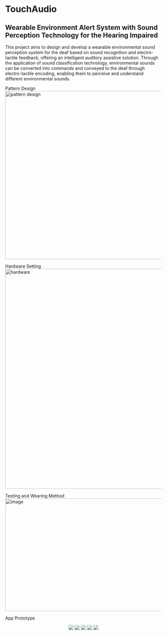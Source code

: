 # TouchAudio
## Wearable Environment Alert System with Sound Perception Technology for the Hearing Impaired
 This project aims to design and develop a wearable environmental sound perception
 system for the deaf based on sound recognition and electro-tactile feedback, offering an
 intelligent auditory assistive solution. Through the application of sound classification
 technology, environmental sounds can be converted into commands and conveyed to the deaf
 through electro-tactile encoding, enabling them to perceive and understand different
 environmental sounds.

Pattern Design
<img width="1605" height="542" alt="pattern design" src="https://github.com/user-attachments/assets/3756452a-57f0-498d-bd90-67371a06c696" />

Hardware Setting
<img width="1318" height="709" alt="hardware" src="https://github.com/user-attachments/assets/b7fa1045-846c-4cb8-8c3f-540ad53c76a0" />

Testing and Wearing Method
<img width="957" height="363" alt="image" src="https://github.com/user-attachments/assets/8d62343a-52e0-4cd0-a294-c80bd12d8c86" />

App Prototype
<p align="center">
  <img src="https://github.com/user-attachments/assets/6a66f14c-d876-420c-813c-114212db4785" />
  <img src="https://github.com/user-attachments/assets/070d18ad-223d-495c-9a68-4d5325388899" />
  <img src="https://github.com/user-attachments/assets/40f8e16b-1a5e-4aea-b7d9-049e0ca66027" />
  <img src="https://github.com/user-attachments/assets/ea798f85-4a3c-4217-8085-36518583705d" />
  <img src="https://github.com/user-attachments/assets/2540a052-6d16-4f7e-ac34-7c66bba8f8e6" />
</p>



